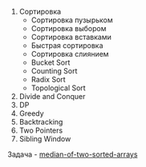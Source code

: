 1. Сортировка 
	- Сортировка пузырьком
	- Сортировка выбором
	- Сортировка вставками
	- Быстрая сортировка
	- Сортировка слиянием
	- Bucket Sort
	- Counting Sort
	- Radix Sort
	- Topological Sort
2. Divide and Conquer
3. DP
4. Greedy
5. Backtracking
6. Two Pointers
7. Sibling Window

Задача - [median-of-two-sorted-arrays](https://leetcode.com/problems/median-of-two-sorted-arrays/description/) 
